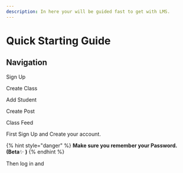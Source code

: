 ```yaml
---
description: In here your will be guided fast to get with LMS.
---
```


# Quick Starting Guide

## Navigation

Sign Up

Create Class

Add Student

Create Post

Class Feed







First Sign Up and Create your account.

{% hint style="danger" %}
**Make sure you remember your Password. \(Beta**✨ **\)**
{% endhint %}

Then log in and 

